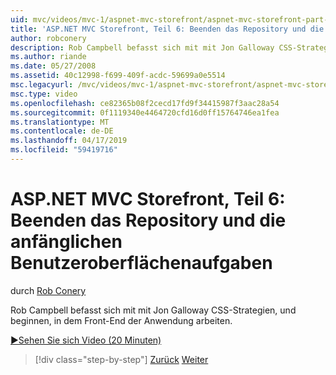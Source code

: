 ```yaml
---
uid: mvc/videos/mvc-1/aspnet-mvc-storefront/aspnet-mvc-storefront-part-6-finishing-the-repository-and-initial-ui-work
title: 'ASP.NET MVC Storefront, Teil 6: Beenden das Repository und die anfänglichen Benutzeroberflächenaufgaben | Microsoft-Dokumentation'
author: robconery
description: Rob Campbell befasst sich mit mit Jon Galloway CSS-Strategien, und beginnen, in dem Front-End der Anwendung arbeiten.
ms.author: riande
ms.date: 05/27/2008
ms.assetid: 40c12998-f699-409f-acdc-59699a0e5514
msc.legacyurl: /mvc/videos/mvc-1/aspnet-mvc-storefront/aspnet-mvc-storefront-part-6-finishing-the-repository-and-initial-ui-work
msc.type: video
ms.openlocfilehash: ce82365b08f2cecd17fd9f34415987f3aac28a54
ms.sourcegitcommit: 0f1119340e4464720cfd16d0ff15764746ea1fea
ms.translationtype: MT
ms.contentlocale: de-DE
ms.lasthandoff: 04/17/2019
ms.locfileid: "59419716"
---
```

# <a name="aspnet-mvc-storefront-part-6-finishing-the-repository-and-initial-ui-work"></a>ASP.NET MVC Storefront, Teil 6: Beenden das Repository und die anfänglichen Benutzeroberflächenaufgaben

durch [Rob Conery](https://github.com/robconery)

Rob Campbell befasst sich mit mit Jon Galloway CSS-Strategien, und beginnen, in dem Front-End der Anwendung arbeiten.

[&#9654;Sehen Sie sich Video (20 Minuten)](https://channel9.msdn.com/Blogs/ASP-NET-Site-Videos/aspnet-mvc-storefront-part-6-finishing-the-repository-and-initial-ui-work)

> [!div class="step-by-step"]
> [Zurück](aspnet-mvc-storefront-part-5-globalization.md)
> [Weiter](aspnet-mvc-storefront-part-7-routing-and-ui-work.md)

